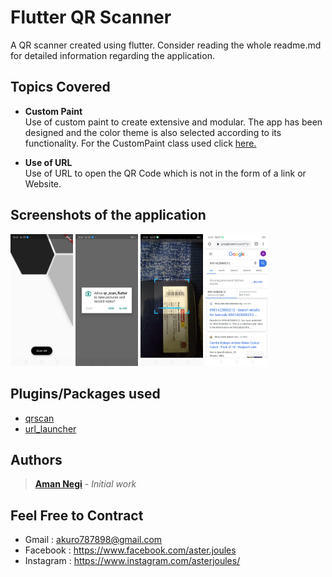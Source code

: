 # Flutter QR Scanner

A QR scanner created using flutter. Consider reading the whole readme.md for detailed information regarding the application.

## Topics Covered

* **Custom Paint** </br>
Use of custom paint to create extensive and modular. The app has been designed and the color theme is also selected according to its functionality. For the CustomPaint class used click [here.](https://github.com/AmanNegi/FlutterQrScanner/blob/master/lib/CurvePainter.dart)

* **Use of URL**</br>
Use of URL to open the QR Code  which is not in the form of a link or Website.


## Screenshots of the application
<p float="left">
  <img src="https://github.com/AmanNegi/FlutterQrScanner/blob/master/ScreenShots/mainScreen.png" width="100" />
  <img src="https://github.com/AmanNegi/FlutterQrScanner/blob/master/ScreenShots/_permit.png" width="100" /> 
  <img src="https://github.com/AmanNegi/FlutterQrScanner/blob/master/ScreenShots/scan.png" width="100" />
  <img src="https://github.com/AmanNegi/FlutterQrScanner/blob/master/ScreenShots/search_result.png" width="100"/>
</p>

## Plugins/Packages used
* [qrscan](https://pub.dev/packages/qrscan)<br/>
* [url_launcher](https://pub.dev/packages/url_launcher)<br/>


## Authors

>  [**Aman Negi**](https://github.com/AmanNegi) - *Initial work*


## Feel Free to Contract

* Gmail : akuro787898@gmail.com
* Facebook : https://www.facebook.com/aster.joules
* Instagram : https://www.instagram.com/asterjoules/

